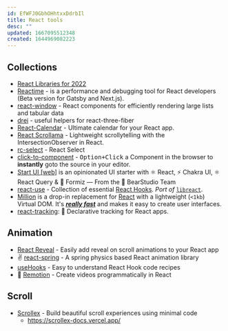 ```yaml
---
id: EfWFJ0GbhOHhtxxDdrbIl
title: React tools
desc: ""
updated: 1667095512348
created: 1644969082223
---
```


## Collections

- [React Libraries for 2022](https://www.robinwieruch.de/react-libraries/)
- [Reactime](https://github.com/open-source-labs/reactime) - is a performance and debugging tool for React developers (Beta version for Gatsby and Next.js).
- [react-window](https://github.com/bvaughn/react-window) - React components for efficiently rendering large lists and tabular data
- [drei](https://github.com/pmndrs/drei) - useful helpers for react-three-fiber
- [React-Calendar](https://github.com/wojtekmaj/react-calendar) - Ultimate calendar for your React app.
- [React Scrollama](https://github.com/jsonkao/react-scrollama) - Lightweight scrollytelling with the IntersectionObserver in React.
- [rc-select](https://github.com/react-component/select) - React Select
- [click-to-component](https://github.com/ericclemmons/click-to-component) - <kbd>Option+Click</kbd> a Component in the browser to **instantly** goto the source in your editor.
- [Start UI [web]](https://github.com/BearStudio/start-ui-web) is an opinionated UI starter with ⚛️ React, ⚡️ Chakra UI, ⚛️ React Query & 🐜 Formiz — From the 🐻 BearStudio Team
- [react-use](https://github.com/streamich/react-use) - Collection of essential [React Hooks](https://reactjs.org/docs/hooks-intro.html). _Port of_ [`libreact`](https://github.com/streamich/libreact).
- [Million](https://github.com/aidenybai/million) is a drop-in replacement for [React](https://reactjs.org/) with a lightweight (`<1kb`) Virtual DOM. It's [_**really fast**_](https://millionjs.org/benchmarks) and makes it easy to create user interfaces.
- [react-tracking](https://github.com/nytimes/react-tracking): 🎯 Declarative tracking for React apps.

## Animation

- [React Reveal](https://github.com/rnosov/react-reveal) - Easily add reveal on scroll animations to your React app
- ✌️ [react-spring](https://github.com/pmndrs/react-spring) - A spring physics based React animation library
- [useHooks](https://github.com/uidotdev/usehooks) - Easy to understand React Hook code recipes
- 🎥 [Remotion](https://github.com/remotion-dev/remotion) - Create videos programmatically in React

## Scroll

- [Scrollex](https://github.com/malerba118/scrollex) - Build beautiful scroll experiences using minimal code
  - https://scrollex-docs.vercel.app/
